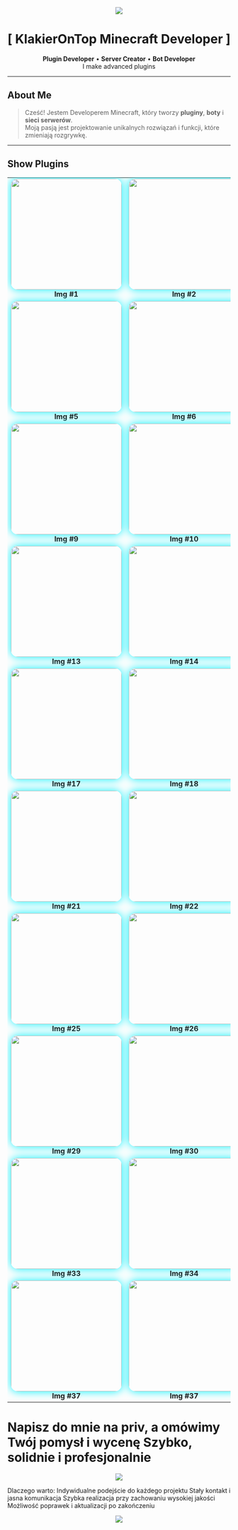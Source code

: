<p align="center">
  <img src="https://capsule-render.vercel.app/api?type=waving&color=0:4facfe,100:00f2fe&height=200&section=header&text=Klakier%20On%20Top&fontSize=50&fontColor=fff&animation=twinkling" />
</p>

<h1 align="center">[ KlakierOnTop Minecraft Developer ]</h1>

<p align="center">
  <b>Plugin Developer</b> • <b>Server Creator</b> • <b>Bot Developer</b><br>
  I make advanced plugins
</p>

---

##  About Me
> Cześć! Jestem Developerem Minecraft, który tworzy **pluginy**, **boty** i **sieci serwerów**.  
> Moją pasją jest projektowanie unikalnych rozwiązań i funkcji, które zmieniają rozgrywkę.  

---

##  Show Plugins

<div align="center">

<table>
<tr>
<td align="center"><img src="https://i.imgur.com/p2xAo3U.png" width="250px" style="border-radius:15px;box-shadow:0 0 20px #00f2fe;"><br><b>Img #1</b></td>
<td align="center"><img src="https://i.imgur.com/xdzxLtR.png" width="250px" style="border-radius:15px;box-shadow:0 0 20px #00f2fe;"><br><b>Img #2</b></td>
<td align="center"><img src="https://i.imgur.com/4oxcO9U.png" width="250px" style="border-radius:15px;box-shadow:0 0 20px #00f2fe;"><br><b>Img #3</b></td>
<td align="center"><img src="https://i.imgur.com/vJREsjj.png" width="250px" style="border-radius:15px;box-shadow:0 0 20px #00f2fe;"><br><b>Img #4</b></td>
</tr>

<tr>
<td align="center"><img src="https://i.imgur.com/laFERwd.png" width="250px" style="border-radius:15px;box-shadow:0 0 20px #00f2fe;"><br><b>Img #5</b></td>
<td align="center"><img src="https://i.imgur.com/rQQs6BA.png" width="250px" style="border-radius:15px;box-shadow:0 0 20px #00f2fe;"><br><b>Img #6</b></td>
<td align="center"><img src="https://i.imgur.com/j3415iJ.png" width="250px" style="border-radius:15px;box-shadow:0 0 20px #00f2fe;"><br><b>Img #7</b></td>
<td align="center"><img src="https://i.imgur.com/VtIe1wB.png" width="250px" style="border-radius:15px;box-shadow:0 0 20px #00f2fe;"><br><b>Img #8</b></td>
</tr>

<tr>
<td align="center"><img src="https://i.imgur.com/4g1Wtk2.png" width="250px" style="border-radius:15px;box-shadow:0 0 20px #00f2fe;"><br><b>Img #9</b></td>
<td align="center"><img src="https://i.imgur.com/gLvYV9L.png" width="250px" style="border-radius:15px;box-shadow:0 0 20px #00f2fe;"><br><b>Img #10</b></td>
<td align="center"><img src="https://i.imgur.com/hKil16O.png" width="250px" style="border-radius:15px;box-shadow:0 0 20px #00f2fe;"><br><b>Img #11</b></td>
<td align="center"><img src="https://i.imgur.com/ykyWdOb.png" width="250px" style="border-radius:15px;box-shadow:0 0 20px #00f2fe;"><br><b>Img #12</b></td>
</tr>

<tr>
<td align="center"><img src="https://i.imgur.com/7Z1RACQ.png" width="250px" style="border-radius:15px;box-shadow:0 0 20px #00f2fe;"><br><b>Img #13</b></td>
<td align="center"><img src="https://i.imgur.com/hsPPEaU.png" width="250px" style="border-radius:15px;box-shadow:0 0 20px #00f2fe;"><br><b>Img #14</b></td>
<td align="center"><img src="https://i.imgur.com/XDcN58Y.png" width="250px" style="border-radius:15px;box-shadow:0 0 20px #00f2fe;"><br><b>Img #15</b></td>
<td align="center"><img src="https://i.imgur.com/z5jttiK.png" width="250px" style="border-radius:15px;box-shadow:0 0 20px #00f2fe;"><br><b>Img #16</b></td>
</tr>

<tr>
<td align="center"><img src="https://i.imgur.com/MzEwb5r.png" width="250px" style="border-radius:15px;box-shadow:0 0 20px #00f2fe;"><br><b>Img #17</b></td>
<td align="center"><img src="https://i.imgur.com/mdYaXiS.png" width="250px" style="border-radius:15px;box-shadow:0 0 20px #00f2fe;"><br><b>Img #18</b></td>
<td align="center"><img src="https://i.imgur.com/4z3qMCb.png" width="250px" style="border-radius:15px;box-shadow:0 0 20px #00f2fe;"><br><b>Img #19</b></td>
<td align="center"><img src="https://i.imgur.com/wijihLh.png" width="250px" style="border-radius:15px;box-shadow:0 0 20px #00f2fe;"><br><b>Img #20</b></td>
</tr>

<tr>
<td align="center"><img src="https://i.imgur.com/7slzuI3.png" width="250px" style="border-radius:15px;box-shadow:0 0 20px #00f2fe;"><br><b>Img #21</b></td>
<td align="center"><img src="https://i.imgur.com/SPeBm90.png" width="250px" style="border-radius:15px;box-shadow:0 0 20px #00f2fe;"><br><b>Img #22</b></td>
<td align="center"><img src="https://i.imgur.com/9pAFHK7.png" width="250px" style="border-radius:15px;box-shadow:0 0 20px #00f2fe;"><br><b>Img #23</b></td>
<td align="center"><img src="https://i.imgur.com/0t3pvhu.png" width="250px" style="border-radius:15px;box-shadow:0 0 20px #00f2fe;"><br><b>Img #24</b></td>
</tr>

<tr>
<td align="center"><img src="https://i.imgur.com/LYmdKex.png" width="250px" style="border-radius:15px;box-shadow:0 0 20px #00f2fe;"><br><b>Img #25</b></td>
<td align="center"><img src="https://imgur.com/SZIE8ZN.png" width="250px" style="border-radius:15px;box-shadow:0 0 20px #00f2fe;"><br><b>Img #26</b></td>
<td align="center"><img src="https://imgur.com/DY1kJqf.png" width="250px" style="border-radius:15px;box-shadow:0 0 20px #00f2fe;"><br><b>Img #27</b></td>
<td align="center"><img src="https://imgur.com/tyRkGCE.png" width="250px" style="border-radius:15px;box-shadow:0 0 20px #00f2fe;"><br><b>Img #28</b></td>
</tr>

<tr>
<td align="center"><img src="https://imgur.com/3jFM9aX.png" width="250px" style="border-radius:15px;box-shadow:0 0 20px #00f2fe;"><br><b>Img #29</b></td>
<td align="center"><img src="https://imgur.com/sVDsk6T.png" width="250px" style="border-radius:15px;box-shadow:0 0 20px #00f2fe;"><br><b>Img #30</b></td>
<td align="center"><img src="https://imgur.com/ClV4qY4.png" width="250px" style="border-radius:15px;box-shadow:0 0 20px #00f2fe;"><br><b>Img #31</b></td>
<td align="center"><img src="https://imgur.com/9iXJAWl.png" width="250px" style="border-radius:15px;box-shadow:0 0 20px #00f2fe;"><br><b>Img #32</b></td>
</tr>

<tr>
<td align="center"><img src="https://imgur.com/CkoGW4g.png" width="250px" style="border-radius:15px;box-shadow:0 0 20px #00f2fe;"><br><b>Img #33</b></td>
<td align="center"><img src="https://imgur.com/9QnmhPS.png" width="250px" style="border-radius:15px;box-shadow:0 0 20px #00f2fe;"><br><b>Img #34</b></td>
<td align="center"><img src="https://imgur.com/DVuMFQQ.png" width="250px" style="border-radius:15px;box-shadow:0 0 20px #00f2fe;"><br><b>Img #35</b></td>
<td align="center"><img src="https://imgur.com/piyAP0K.png" width="250px" style="border-radius:15px;box-shadow:0 0 20px #00f2fe;"><br><b>Img #36</b></td>
</tr>

<tr>
<td align="center" ><img src="https://imgur.com/0t5RqCG.png" width="250px" style="border-radius:15px;box-shadow:0 0 20px #00f2fe;"><br><b>Img #37</b></td>
<td align="center" ><img src="https://imgur.com/IEqaTqM.png" width="250px" style="border-radius:15px;box-shadow:0 0 20px #00f2fe;"><br><b>Img #37</b></td>
<td align="center" ><img src="https://imgur.com/aXX7mNA.png" width="250px" style="border-radius:15px;box-shadow:0 0 20px #00f2fe;"><br><b>Img #37</b></td>
</tr>
</table>

</div>


# Napisz do mnie na priv, a omówimy Twój pomysł i wycenę Szybko, solidnie i profesjonalnie
<p align="center">
  <a href="https://discord.com/users/1055766707387506760">
    <img src="https://img.shields.io/badge/Discord-Pisz%20do%20mnie-5865F2?style=for-the-badge&logo=discord&logoColor=white" />
  </a>
</p>
Dlaczego warto:
Indywidualne podejście do każdego projektu
Stały kontakt i jasna komunikacja
Szybka realizacja przy zachowaniu wysokiej jakości
Możliwość poprawek i aktualizacji po zakończeniu

<p align="center">
  <img src="https://capsule-render.vercel.app/api?type=waving&color=0:4facfe,100:00f2fe&height=200&section=header&text=Klakier%20On%20Top&fontSize=50&fontColor=fff&animation=twinkling" />
</p>

